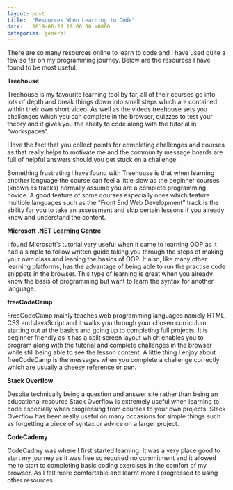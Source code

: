 ```yaml
---
layout: post
title:  "Resources When Learning to Code"
date:   2019-06-28 19:00:00 +0000
categories: general
---
```

There are so many resources online to learn to code and I have used quite a few so far on my programming journey. Below are the resources I have found to be most useful.

__Treehouse__

Treehouse is my favourite learning tool by far, all of their courses go into lots of depth and break things down into small steps which are contained within their own short video. As well as the videos treehouse sets you challenges which you can complete in the browser, quizzes to test your theory and it gives you the ability to code along with the tutorial in “workspaces”. 

I love the fact that you collect points for completing challenges and courses as that really helps to motivate me and the community message boards are full of helpful answers should you get stuck on a challenge. 

Something frustrating I have found with Treehouse is that when learning another language the course can feel a little slow as the beginner courses (known as tracks) normally assume you are a complete programming novice. A good feature of some courses especially ones which feature multiple languages such as the “Front End Web Development” track is the ability for you to take an assessment and skip certain lessons if you already know and understand the content.

__**Microsoft .NET Learning Centre**__

I found Microsoft’s tutorial very useful when it came to learning OOP as it had a simple to follow written guide taking you through the steps of making your own class and leaning the basics of OOP. It also, like many other learning platforms, has the advantage of being able to run the practise code snippets in the browser. This type of learning is great when you already know the basis of programming but want to learn the syntax for another language.

__**freeCodeCamp**__

FreeCodeCamp mainly teaches web programming languages namely HTML, CSS and JavaScript and it walks you through your chosen curriculum starting out at the basics and going up to completing full projects. It is beginner friendly as it has a split screen layout which enables you to program along with the tutorial and complete challenges in the browser while still being able to see the lesson content. A little thing I enjoy about freeCodeCamp is the messages when you complete a challenge correctly which are usually a cheesy reference or pun.

__**Stack Overflow**__ 

Despite technically being a question and answer site rather than being an educational resource Stack Overflow is extremely useful when learning to code especially when progressing from courses to your own projects. Stack Overflow has been really useful on many occasions for simple things such as forgetting a piece of syntax or advice on a larger project. 

__**CodeCademy**__

CodeCadmy was where I first started learning. It was a very place good to start my journey as it was free so required no commitment and it allowed me to start to completing basic coding exercises in the comfort of my browser. As I felt more comfortable and learnt more I progressed to using other resources. 

